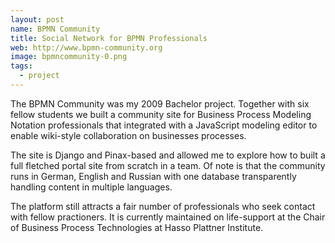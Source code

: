 ```yaml
---
layout: post
name: BPMN Community
title: Social Network for BPMN Professionals
web: http://www.bpmn-community.org
image: bpmncommunity-0.png
tags:
  - project
---
```


The BPMN Community was my 2009 Bachelor project. Together with six fellow students we built a community site for Business Process Modeling Notation professionals that integrated with a JavaScript modeling editor to enable wiki-style collaboration on businesses processes.

The site is Django and Pinax-based and allowed me to explore how to built a full fletched portal site from scratch in a team. Of note is that the community runs in German, English and Russian with one database transparently handling content in multiple languages.

The platform still attracts a fair number of professionals who seek contact with fellow practioners. It is currently maintained on life-support at the Chair of Business Process Technologies at Hasso Plattner Institute.